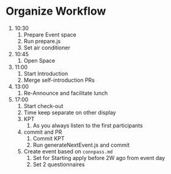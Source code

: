 # Organize Workflow

1. 10:30
    1. Prepare Event space
    1. Run prepare.js
    1. Set air conditioner
1. 10:45
    1. Open Space
1. 11:00
    1. Start Introduction
    1. Merge self-introduction PRs
1. 13:00
    1. Re-Announce and facilitate lunch
1. 17:00
    1. Start check-out
      1. Time keep separate on other display
    1. KPT
        1. As you always listen to the first participants
    1. commit and PR
        1. Commit KPT
        1. Run generateNextEvent.js and commit
    1. Create event based on `connpass.md`
        1. Set for Starting apply before 2W ago from event day
        1. Set 2 questionnaires
